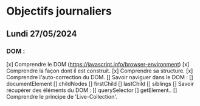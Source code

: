 # Objectifs journaliers

## Lundi 27/05/2024

### DOM :

[x] Comprendre le DOM (https://javascript.info/browser-environment)
  [x] Comprendre la façon dont il est construit.
  [x] Comprendre sa structure.
  [x] Comprendre l'auto-correction du DOM.
[] Savoir naviguer dans le DOM :
  [] documentElement
  [] childNodes
  [] firstChild
  [] lastChild
  [] siblings
[] Savoir récupérer des éléments du DOM :
  [] querySelector
  [] getElement..
  [] Comprendre le principe de 'Live-Collection'.
